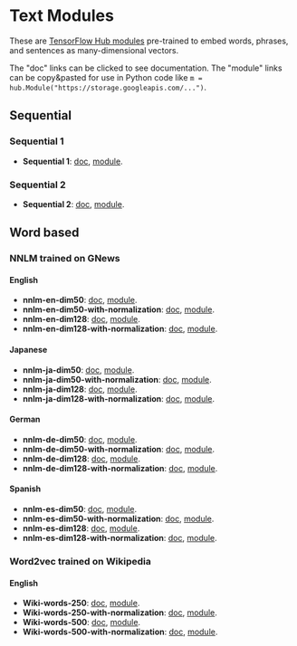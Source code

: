 # Text Modules

These are [TensorFlow Hub modules](../../README.md) pre-trained to embed
words, phrases, and sentences as many-dimensional vectors.

The "doc" links can be clicked to see documentation.
The "module" links can be copy&pasted for use in Python code like
`m = hub.Module("https://storage.googleapis.com/...")`.

## Sequential
### Sequential 1
  * **Sequential 1**:
       [doc](google/text/sequential1/1.md),
       [module](https://storage.googleapis.com/tfhub-test-modules/google/text/sequential1/1.tar.gz).

### Sequential 2
  * **Sequential 2**:
       [doc](google/text/sequential2/1.md),
       [module](https://storage.googleapis.com/tfhub-test-modules/google/text/sequential2/1.tar.gz).


## Word based
### NNLM trained on GNews
#### English
   * **nnlm-en-dim50**:
       [doc](google/text/nnlm-en-dim50/1.md),
       [module](https://storage.googleapis.com/tfhub-test-modules/google/text/nnlm-en-dim50/1.tar.gz).
   * **nnlm-en-dim50-with-normalization**:
       [doc](google/text/nnlm-en-dim50-with-normalization/1.md),
       [module](https://storage.googleapis.com/tfhub-test-modules/google/text/nnlm-en-dim50-with-normalization/1.tar.gz).
   * **nnlm-en-dim128**:
       [doc](google/text/nnlm-en-dim128/1.md),
       [module](https://storage.googleapis.com/tfhub-test-modules/google/text/nnlm-en-dim128/1.tar.gz).
   * **nnlm-en-dim128-with-normalization**:
       [doc](google/text/nnlm-en/dim128-with-normalization/1.md),
       [module](https://storage.googleapis.com/tfhub-test-modules/google/text/nnlm-en-dim128-with-normalization/1.tar.gz).

#### Japanese
   * **nnlm-ja-dim50**:
       [doc](google/text/nnlm-ja-dim50/1.md),
       [module](https://storage.googleapis.com/tfhub-test-modules/google/text/nnlm-ja-dim50/1.tar.gz).
   * **nnlm-ja-dim50-with-normalization**:
       [doc](google/text/nnlm-ja-dim50-with-normalization/1.md),
       [module](https://storage.googleapis.com/tfhub-test-modules/google/text/nnlm-ja-dim50-with-normalization/1.tar.gz).
   * **nnlm-ja-dim128**:
       [doc](google/text/nnlm-ja-dim128/1.md),
       [module](https://storage.googleapis.com/tfhub-test-modules/google/text/nnlm-ja-dim128/1.tar.gz).
   * **nnlm-ja-dim128-with-normalization**:
       [doc](google/text/nnlm-ja/dim128-with-normalization/1.md),
       [module](https://storage.googleapis.com/tfhub-test-modules/google/text/nnlm-ja-dim128-with-normalization/1.tar.gz).

#### German
   * **nnlm-de-dim50**:
       [doc](google/text/nnlm-de-dim50/1.md),
       [module](https://storage.googleapis.com/tfhub-test-modules/google/text/nnlm-de-dim50/1.tar.gz).
   * **nnlm-de-dim50-with-normalization**:
       [doc](google/text/nnlm-de-dim50-with-normalization/1.md),
       [module](https://storage.googleapis.com/tfhub-test-modules/google/text/nnlm-de-dim50-with-normalization/1.tar.gz).
   * **nnlm-de-dim128**:
       [doc](google/text/nnlm-de-dim128/1.md),
       [module](https://storage.googleapis.com/tfhub-test-modules/google/text/nnlm-de-dim128/1.tar.gz).
   * **nnlm-de-dim128-with-normalization**:
       [doc](google/text/nnlm-de/dim128-with-normalization/1.md),
       [module](https://storage.googleapis.com/tfhub-test-modules/google/text/nnlm-de-dim128-with-normalization/1.tar.gz).

#### Spanish
   * **nnlm-es-dim50**:
       [doc](google/text/nnlm-es-dim50/1.md),
       [module](https://storage.googleapis.com/tfhub-test-modules/google/text/nnlm-es-dim50/1.tar.gz).
   * **nnlm-es-dim50-with-normalization**:
       [doc](google/text/nnlm-es-dim50-with-normalization/1.md),
       [module](https://storage.googleapis.com/tfhub-test-modules/google/text/nnlm-es-dim50-with-normalization/1.tar.gz).
   * **nnlm-es-dim128**:
       [doc](google/text/nnlm-es-dim128/1.md),
       [module](https://storage.googleapis.com/tfhub-test-modules/google/text/nnlm-es-dim128/1.tar.gz).
   * **nnlm-es-dim128-with-normalization**:
       [doc](google/text/nnlm-es/dim128-with-normalization/1.md),
       [module](https://storage.googleapis.com/tfhub-test-modules/google/text/nnlm-es-dim128-with-normalization/1.tar.gz).


### Word2vec trained on Wikipedia
#### English
   * **Wiki-words-250**:
       [doc](google/text/Wiki-words-250/1.md),
       [module](https://storage.googleapis.com/tfhub-test-modules/google/text/Wiki-words-250/1.tar.gz).
   * **Wiki-words-250-with-normalization**:
       [doc](google/text/nnlm-en/Wiki-words-250-with-normalization/1.md),
       [module](https://storage.googleapis.com/tfhub-test-modules/google/text/Wiki-words-250-with-normalization/1.tar.gz).
   * **Wiki-words-500**:
       [doc](google/text/Wiki-words-500/1.md),
       [module](https://storage.googleapis.com/tfhub-test-modules/google/text/Wiki-words-500/1.tar.gz).
   * **Wiki-words-500-with-normalization**:
       [doc](google/text/Wiki-words-500-with-normalization/1.md),
       [module](https://storage.googleapis.com/tfhub-test-modules/google/text/Wiki-words-500-with-normalization/1.tar.gz).

